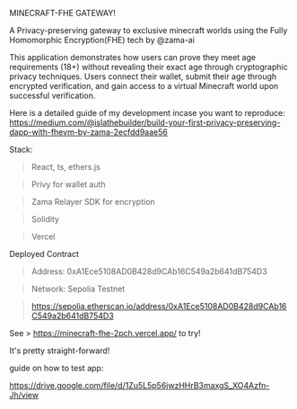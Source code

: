 MINECRAFT-FHE GATEWAY!

A Privacy-preserving gateway to exclusive minecraft worlds using the Fully Homomorphic Encryption(FHE) tech by @zama-ai

This application demonstrates how users can prove they meet age requirements (18+) without revealing their exact age through cryptographic privacy techniques. Users connect their wallet, submit their age through encrypted verification, and gain access to a virtual Minecraft world upon successful verification.

Here is a detailed guide of my development incase you want to reproduce: https://medium.com/@islathebuilder/build-your-first-privacy-preserving-dapp-with-fhevm-by-zama-2ecfdd9aae56

Stack: 
> React, ts, ethers.js

> Privy for wallet auth

> Zama Relayer SDK for encryption

> Solidity

> Vercel

Deployed Contract
> Address: 0xA1Ece5108AD0B428d9CAb16C549a2b641dB754D3

> Network: Sepolia Testnet

> https://sepolia.etherscan.io/address/0xA1Ece5108AD0B428d9CAb16C549a2b641dB754D3

See > https://minecraft-fhe-2pch.vercel.app/ to try!

It's pretty straight-forward!

guide on how to test app:

https://drive.google.com/file/d/1Zu5L5p56jwzHHrB3maxgS_XO4Azfn-Jh/view


